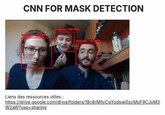 <h1 align="center">CNN FOR MASK DETECTION</h1>




<IMG align="center" src="https://github.com/NicolasGffn/Mask_Detection_CNN/blob/main/CNN_Demo.gif" width=400 height=auto>



Liens des ressources utiles :
https://drive.google.com/drive/folders/18c8rMlIyCgYzdswj0zcMoF9CJxM3W2aW?usp=sharing
